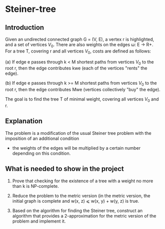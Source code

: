 # Steiner-tree

## Introduction
Given an undirected connected graph G = (V, E), a vertex r is highlighted, and a set of vertices $V_0$. There are also weights on the edges ω: E → R+. For a tree T, covering r and all vertices  $V_0$, costs are defined as follows:

(a) If edge e passes through k < M shortest paths from vertices $V_0$ to the root r, then the edge contributes kwe (each of the vertices "rents" the edge).

(b) If edge e passes through k >= M shortest paths from vertices $V_0$ to the root r, then the edge contributes Mwe (vertices collectively "buy" the edge).

The goal is to find the tree T of minimal weight, covering all vertices $V_0$ and r.

## Explanation
The problem is a modification of the usual Steiner tree problem with the imposition of an additional condition
- the weights of the edges will be multiplied by a certain number depending on this condition.

## What is needed to show in the project

1) Prove that checking for the existence of a tree with a weight no more than k is NP-complete.

2) Reduce the problem to the metric version (in the metric version, the initial graph is complete and w(x, z) ⩽ w(x, y) + w(y, z) is true.

3) Based on the algorithm for finding the Steiner tree, construct an algorithm that provides a 2-approximation for the metric version of the problem and implement it.

